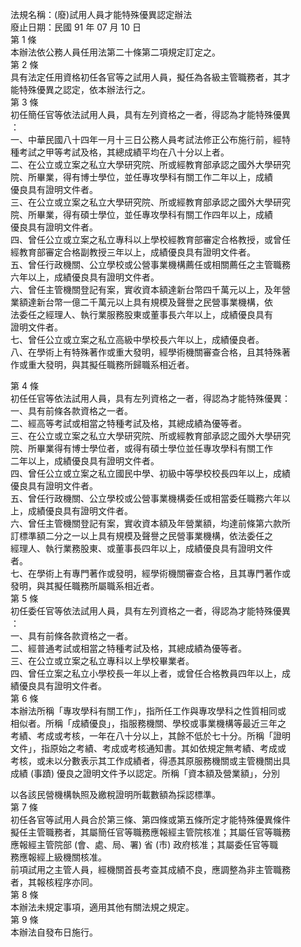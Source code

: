 法規名稱：(廢)試用人員才能特殊優異認定辦法  
廢止日期：民國 91 年 07 月 10 日  
第 1 條  
本辦法依公務人員任用法第二十條第二項規定訂定之。  
第 2 條  
具有法定任用資格初任各官等之試用人員，擬任為各級主管職務者，其才  
能特殊優異之認定，依本辦法行之。  
第 3 條  
初任簡任官等依法試用人員，具有左列資格之一者，得認為才能特殊優異  
：  
一、中華民國八十四年一月十三日公務人員考試法修正公布施行前，經特  
種考試之甲等考試及格，其總成績平均在八十分以上者。  
二、在公立或立案之私立大學研究院、所或經教育部承認之國外大學研究  
院、所畢業，得有博士學位，並任專攻學科有關工作二年以上，成績  
優良具有證明文件者。  
三、在公立或立案之私立大學研究院、所或經教育部承認之國外大學研究  
院、所畢業，得有碩士學位，並任專攻學科有關工作四年以上，成績  
優良具有證明文件者。  
四、曾任公立或立案之私立專科以上學校經教育部審定合格教授，或曾任  
經教育部審定合格副教授三年以上，成績優良具有證明文件者。  
五、曾任行政機關、公立學校或公營事業機構薦任或相關薦任之主管職務  
六年以上，成績優良具有證明文件者。  
六、曾任主管機關登記有案，實收資本額達新台幣四千萬元以上，及年營  
業額達新台幣一億二千萬元以上具有規模及聲譽之民營事業機構，依  
法委任之經理人、執行業服務股東或董事長六年以上，成績優良具有  
證明文件者。  
七、曾任公立或立案之私立高級中學校長六年以上，成績優良者。  
八、在學術上有特殊著作或重大發明，經學術機關審查合格，且其特殊著  
作或重大發明，與其擬任職務所歸職系相近者。  


第 4 條  
初任任官等依法試用人員，具有左列資格之一者，得認為才能特殊優異：  
一、具有前條各款資格之一者。  
二、經高等考試或相當之特種考試及格，其總成績為優等者。  
三、在公立或立案之私立大學研究院、所或經教育部承認之國外大學研究  
院、所畢業得有博士學位者，或得有碩士學位並任專攻學科有關工作  
二年以上，成績優良具有證明文件者。  
四、曾任公立或立案之私立國民中學、初級中等學校校長四年以上，成績  
優良具有證明文件者。  
五、曾任行政機關、公立學校或公營事業機構委任或相當委任職務六年以  
上，成績優良具有證明文件者。  
六、曾任主管機關登記有案，實收資本額及年營業額，均達前條第六款所  
訂標準額二分之一以上具有規模及聲譽之民營事業機構，依法委任之  
經理人、執行業務股東、或董事長四年以上，成績優良具有證明文件  
者。  
七、在學術上有專門著作或發明，經學術機關審查合格，且其專門著作或  
發明，與其擬任職務所屬職系相近者。  
第 5 條  
初任委任官等依法試用人員，具有左列資格之一者，得認為才能特殊優異  
：  
一、具有前條各款資格之一者。  
二、經普通考試或相當之特種考試及格，其總成績為優等者。  
三、在公立或立案之私立專科以上學校畢業者。  
四、曾任立案之私立小學校長一年以上者，或曾任合格教員四年以上，成  
績優良具有證明文件者。  
第 6 條  
本辦法所稱「專攻學科有關工作」，指所任工作與專攻學科之性質相同或  
相似者。所稱「成績優良」，指服務機關、學校或事業機構等最近三年之  
考績、考成或考核，一年在八十分以上，其餘不低於七十分。所稱「證明  
文件」，指原始之考績、考成或考核通知書。其如依規定無考績、考成或  
考核，或未以分數表示其工作成績者，得憑其原服務機關或主管機關出具  
成績 (事蹟) 優良之證明文件予以認定。所稱「資本額及營業額」，分別  


以各該民營機構執照及繳稅證明所載數額為採認標準。  
第 7 條  
初任各官等試用人員合於第三條、第四條或第五條所定才能特殊優異條件  
擬任主管職務者，其屬簡任官等職務應報經主管院核准；其屬任官等職務  
應報經主管院部 (會、處、局、署) 省 (市) 政府核准；其屬委任官等職  
務應報經上級機關核准。  
前項試用之主管人員，經機關首長考查其成績不良，應調整為非主管職務  
者，其報核程序亦同。  
第 8 條  
本辦法未規定事項，適用其他有關法規之規定。  
第 9 條  
本辦法自發布日施行。  


